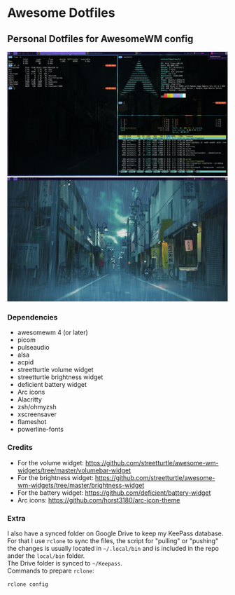 # Awesome Dotfiles
## Personal Dotfiles for AwesomeWM config

<img style="text-align='center'" src="terminals.png" alt="" />
<img style="text-align='center'" src="empty.png" alt="" />

### Dependencies
- awesomewm 4 (or later)
- picom
- pulseaudio
- alsa
- acpid
- streetturtle volume widget
- streetturtle brightness widget
- deficient battery widget
- Arc icons
- Alacritty
- zsh/ohmyzsh
- xscreensaver
- flameshot
- powerline-fonts

### Credits
- For the volume widget: https://github.com/streetturtle/awesome-wm-widgets/tree/master/volumebar-widget
- For the brightness widget: https://github.com/streetturtle/awesome-wm-widgets/tree/master/brightness-widget
- For the battery widget: https://github.com/deficient/battery-widget
- Arc icons: https://github.com/horst3180/arc-icon-theme

### Extra
I also have a synced folder on Google Drive to keep my KeePass database. For that I use `rclone` to sync the files, the script for "pulling" or "pushing" the changes is usually located in `~/.local/bin` and is included in the repo ander the `local/bin` folder.  
The Drive folder is synced to `~/Keepass`.  
Commands to prepare `rclone`:
```sh
rclone config
```


